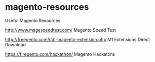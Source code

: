 # magento-resources
Useful Magento Resources

http://www.magespeedtest.com/ Magento Speed Test

http://freegento.com/ddl-magento-extension.php M1 Extensions Direct Download

https://firegento.com/hackathon/ Magento Hackatons
